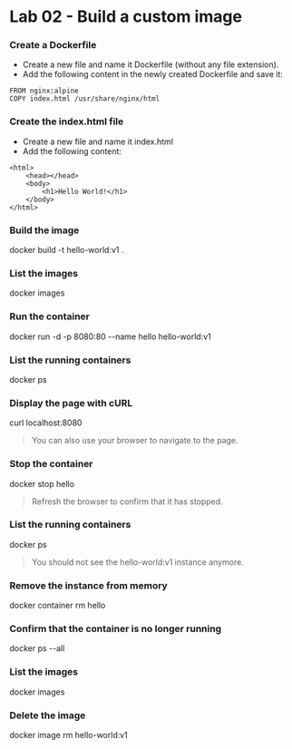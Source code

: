 # Lab 02 - Build a custom image

### Create a Dockerfile
- Create a new file and name it Dockerfile (without any file extension).
- Add the following content in the newly created Dockerfile and save it:

```
FROM nginx:alpine
COPY index.html /usr/share/nginx/html

```

### Create the index.html file
- Create a new file and name it index.html
- Add the following content:

```
<html>
    <head></head>
    <body>
        <h1>Hello World!</h1>
    </body>
</html>
```

### Build the image
docker build -t hello-world:v1 .

### List the images
docker images

### Run the container
docker run -d -p 8080:80 --name hello hello-world:v1

### List the running containers
docker ps

### Display the page with cURL
curl localhost:8080

> You can also use your browser to navigate to the page.

### Stop the container

docker stop hello

> Refresh the browser to confirm that it has stopped.

### List the running containers 

docker ps

> You should not see the hello-world:v1 instance anymore.

### Remove the instance from memory
docker container rm hello

### Confirm that the container is no longer running
docker ps --all

### List the images
docker images

### Delete the image
docker image rm hello-world:v1